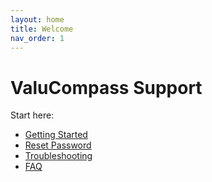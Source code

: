```yaml
---
layout: home
title: Welcome
nav_order: 1
---
```


# ValuCompass Support

Start here:

- [Getting Started](/getting-started)
- [Reset Password](/account/reset-password)
- [Troubleshooting](/troubleshooting/common-errors)
- [FAQ](/faq)
